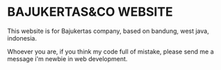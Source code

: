 # BAJUKERTAS&CO WEBSITE

This website is for Bajukertas company, based on bandung, west java, indonesia.

Whoever you are, if you think my code full of mistake, please send me a message i'm newbie in web development.
